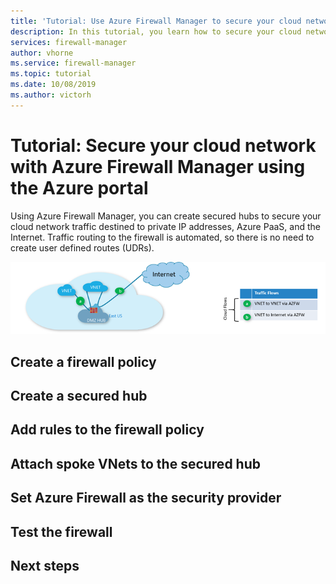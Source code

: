 ```yaml
---
title: 'Tutorial: Use Azure Firewall Manager to secure your cloud network using the Azure portal'
description: In this tutorial, you learn how to secure your cloud network with Azure Firewall Manager using the Azure portal. 
services: firewall-manager
author: vhorne
ms.service: firewall-manager
ms.topic: tutorial
ms.date: 10/08/2019
ms.author: victorh
---
```


# Tutorial: Secure your cloud network with Azure Firewall Manager using the Azure portal

Using Azure Firewall Manager, you can create secured hubs to secure your cloud network traffic destined to private IP addresses, Azure PaaS, and the Internet. Traffic routing to the firewall is automated, so there is no need to create user defined routes (UDRs).

![secure the cloud network](media/secure-cloud-network/secure-cloud-network.png)

## Create a firewall policy

## Create a secured hub

## Add rules to the firewall policy

## Attach spoke VNets to the secured hub

## Set Azure Firewall as the security provider

## Test the firewall

## Next steps


